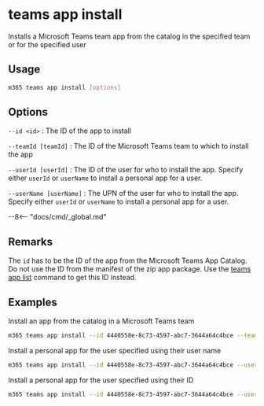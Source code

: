 # teams app install

Installs a Microsoft Teams team app from the catalog in the specified team or for the specified user

## Usage

```sh
m365 teams app install [options]
```

## Options

`--id <id>`
: The ID of the app to install

`--teamId [teamId]`
: The ID of the Microsoft Teams team to which to install the app

`--userId [userId]`
: The ID of the user for who to install the app. Specify either `userId` or `userName` to install a personal app for a user.

`--userName [userName]`
: The UPN of the user for who to install the app. Specify either `userId` or `userName` to install a personal app for a user.

--8<-- "docs/cmd/_global.md"

## Remarks

The `id` has to be the ID of the app from the Microsoft Teams App Catalog. Do not use the ID from the manifest of the zip app package. Use the [teams app list](./app-list.md) command to get this ID instead.

## Examples

Install an app from the catalog in a Microsoft Teams team

```sh
m365 teams app install --id 4440558e-8c73-4597-abc7-3644a64c4bce --teamId 2609af39-7775-4f94-a3dc-0dd67657e900
```

Install a personal app for the user specified using their user name

```sh
m365 teams app install --id 4440558e-8c73-4597-abc7-3644a64c4bce --userName steve@contoso.com
```

Install a personal app for the user specified using their ID

```sh
m365 teams app install --id 4440558e-8c73-4597-abc7-3644a64c4bce --userId 2609af39-7775-4f94-a3dc-0dd67657e900
```
